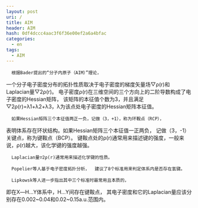```yaml
---
layout: post
uri: /
title: AIM
header: AIM
hash: 0df4dccc4aac3f6f36e00ef2a6a4bfac
categories:
  - en
tags:
  - AIM
---
```


	  根据Bader提出的“分子内原子（AIM）”理论，
一个分子电子密度分布的拓扑性质取决于电子密度的梯度矢量场▽ρ(r)和Laplacian量▽2ρ(r)。
电子密度ρ(r)在三维空间的三个方向上的二阶导数构成了电子密度的Hessian矩阵，
该矩阵的本征值个数为3，并且满足▽2ρ(r)=λ1+λ2+λ3，λ为该点处电子密度的Hessian矩阵本征值。
  
	  如果Hessian矩阵三个本征值两正一负，记做（3，+1），称为环鞍点（RCP），
表明体系存在环状结构。如果Hessian矩阵三个本征值一正两负，
记做（3，-1）关键点，称为键鞍点（BCP）。
键鞍点处的ρ(r)通常用来描述键的强度，一般来说，ρ(r)越大，该化学键的强度越强。
  
	  Laplacian量▽2ρ(r)通常用来描述化学键的性质。  
	 
	  Popelier等人基于电子密度拓扑分析，  建议了8个标准用来判定体系内是否存在氢键。  
	 
	  Lipkowsk等人进一步指出其中三个标准时最常用且本质的，
即在X―H…Y体系中，H…Y间存在键鞍点，
其电子密度和它的Laplacian量应该分别存在0.002~0.04和0.02~0.15a.u.范围内。
